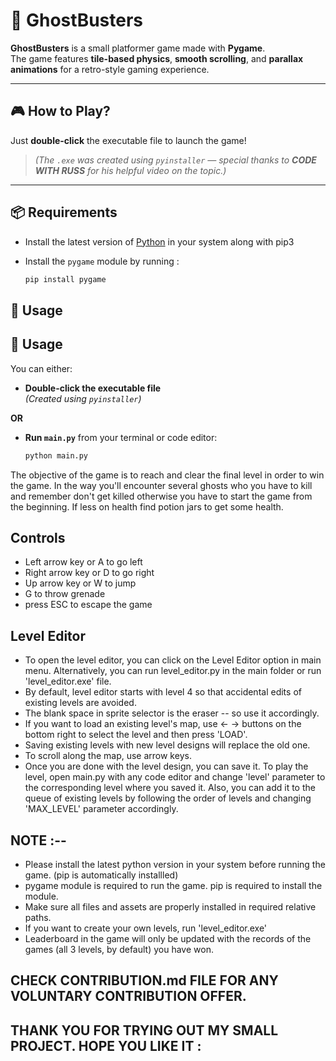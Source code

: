 # 👻 GhostBusters

**GhostBusters** is a small platformer game made with **Pygame**.  
The game features **tile-based physics**, **smooth scrolling**, and **parallax animations** for a retro-style gaming experience.

---

## 🎮 How to Play?

Just **double-click** the executable file to launch the game!  
> *(The `.exe` was created using `pyinstaller` — special thanks to **CODE WITH RUSS** for his helpful video on the topic.)*

---

## 📦 Requirements

- Install the latest version of [Python](https://www.python.org/downloads/) in your system along with pip3
- Install the `pygame` module by running :

  ```bash
  pip install pygame

## 🚀 Usage

## 🚀 Usage

You can either:

- **Double-click the executable file**  
  *(Created using `pyinstaller`)*

**OR**

- **Run `main.py`** from your terminal or code editor:
  ```bash
  python main.py
The objective of the game is to reach and clear the final level in order to win the game. 
In the way you'll encounter several ghosts who you have to kill and remember don't get killed otherwise you have to start the game from the beginning. 
If less on health find potion jars to get some health.

## Controls

* Left arrow key or A to go left
* Right arrow key or D to go right
* Up arrow key or W to jump
* G to throw grenade
* press ESC to escape the game

## Level Editor

* To open the level editor, you can click on the Level Editor option in main menu. Alternatively, you can run level_editor.py in the main folder or run 'level_editor.exe' file.
* By default, level editor starts with level 4 so that accidental edits of existing levels are avoided.
* The blank space in sprite selector is the eraser -- so use it accordingly.
* If you want to load an existing level's map, use <- -> buttons on the bottom right to select the level and then press 'LOAD'.
* Saving existing levels with new level designs will replace the old one.
* To scroll along the map, use arrow keys.
* Once you are done with the level design, you can save it. To play the level, open main.py with any code editor and change 'level' parameter to the corresponding level where you saved it. Also, you can add it to the queue of existing levels by following the order of levels and changing 'MAX_LEVEL' parameter accordingly.


## NOTE :--

* Please install the latest python version in your system before running the game. (pip is automatically installled)
* pygame module is required to run the game. pip is required to install the module.
* Make sure all files and assets are properly installed in required relative paths.
* If you want to create your own levels, run 'level_editor.exe'
* Leaderboard in the game will only be updated with the records of the games (all 3 levels, by default) you have won.

## CHECK CONTRIBUTION.md FILE FOR ANY VOLUNTARY CONTRIBUTION OFFER.
## THANK YOU FOR TRYING OUT MY SMALL PROJECT. HOPE YOU LIKE IT :
